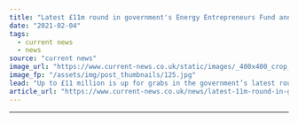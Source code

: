 ```yaml
---
title: "Latest £11m round in government's Energy Entrepreneurs Fund announced"
date: "2021-02-04"
tags: 
  - current news
  - news
source: "current news"
image_url: "https://www.current-news.co.uk/static/images/_400x400_crop_center-center/Westminster_-_Getty.jpg"
image_fp: "/assets/img/post_thumbnails/125.jpg"
lead: "​Up to £11 million is up for grabs in the government’s latest round of the Energy Entrepreneurs Fund, looking to support new clean technologies."
article_url: "https://www.current-news.co.uk/news/latest-11m-round-in-governments-energy-entrepreneurs-fund-announced?utm_source=rss-feeds&utm_medium=rss&utm_campaign=rss"
---
```


---
